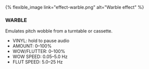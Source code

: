 {% flexible_image link="effect-warble.png" alt="Warble effect" %}

### WARBLE
Emulates pitch wobble from a turntable or cassette.
* VINYL: hold to pause audio
* AMOUNT: 0–100%
* WOW/FLUTTER: 0–100%
* WOW SPEED: 0.05–5.0 Hz
* FLUT SPEED: 5.0–25 Hz
